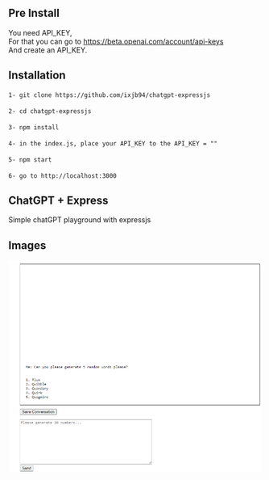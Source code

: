 ## Pre Install
You need API_KEY,    
For that you can go to https://beta.openai.com/account/api-keys    
And create an API_KEY.

## Installation
```
1- git clone https://github.com/ixjb94/chatgpt-expressjs

2- cd chatgpt-expressjs

3- npm install

4- in the index.js, place your API_KEY to the API_KEY = ""

5- npm start

6- go to http://localhost:3000
```

## ChatGPT + Express
Simple chatGPT playground with expressjs

## Images
![types](https://raw.githubusercontent.com/ixjb94/chatgpt-expressjs/master/images/gpt.png "chatgpt playground")